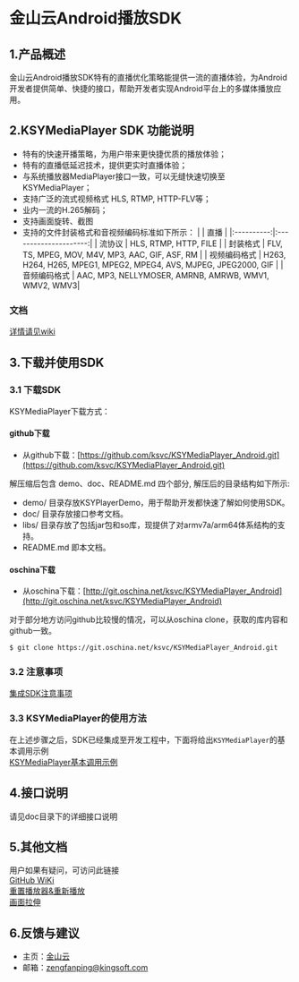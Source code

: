 # 金山云Android播放SDK

## 1.产品概述

金山云Android播放SDK特有的直播优化策略能提供一流的直播体验，为Android开发者提供简单、快捷的接口，帮助开发者实现Android平台上的多媒体播放应用。

## 2.KSYMediaPlayer SDK 功能说明

* 特有的快速开播策略，为用户带来更快捷优质的播放体验；
* 特有的直播低延迟技术，提供更实时直播体验；
* 与系统播放器MediaPlayer接口一致，可以无缝快速切换至KSYMediaPlayer；
* 支持广泛的流式视频格式 HLS, RTMP, HTTP-FLV等；
* 业内一流的H.265解码；
* 支持画面旋转、截图
* 支持的文件封装格式和音视频编码标准如下所示：
|            |          直播         |
|:----------:|:---------------------:|
|   流协议    | HLS, RTMP, HTTP, FILE |
|   封装格式  | FLV, TS, MPEG, MOV, M4V, MP3, AAC, GIF, ASF, RM |
| 视频编码格式 | H263, H264, H265, MPEG1, MPEG2, MPEG4, AVS, MJPEG, JPEG2000, GIF |
| 音频编码格式 | AAC, MP3, NELLYMOSER, AMRNB, AMRWB, WMV1, WMV2, WMV3|
### 文档

[详情请见wiki](https://github.com/ksvc/KSYMediaPlayer_Android/wiki)

## 3.下载并使用SDK

### 3.1 下载SDK
KSYMediaPlayer下载方式：

#### github下载
* 从github下载：[https://github.com/ksvc/KSYMediaPlayer_Android.git](https://github.com/ksvc/KSYMediaPlayer_Android.git)

解压缩后包含 demo、doc、README.md 四个部分, 解压后的目录结构如下所示:
* demo/ 目录存放KSYPlayerDemo，用于帮助开发都快速了解如何使用SDK。
* doc/ 目录存放接口参考文档。
* libs/ 目录存放了包括jar包和so库，现提供了对armv7a/arm64体系结构的支持。
* README.md 即本文档。

#### oschina下载
* 从oschina下载：[http://git.oschina.net/ksvc/KSYMediaPlayer_Android](http://git.oschina.net/ksvc/KSYMediaPlayer_Android)

对于部分地方访问github比较慢的情况，可以从oschina clone，获取的库内容和github一致。

```
$ git clone https://git.oschina.net/ksvc/KSYMediaPlayer_Android.git
```

### 3.2 注意事项
[集成SDK注意事项](https://github.com/ksvc/KSYMediaPlayer_Android/wiki/SDKIntegration)

### 3.3 KSYMediaPlayer的使用方法
在上述步骤之后，SDK已经集成至开发工程中，下面将给出`KSYMediaPlayer`的基本调用示例   
[KSYMediaPlayer基本调用示例](https://github.com/ksvc/KSYMediaPlayer_Android/wiki/KSYMediaPlayerBasicExample)


## 4.接口说明
请见doc目录下的详细接口说明

## 5.其他文档
用户如果有疑问，可访问此链接   
[GitHub WiKi](https://github.com/ksvc/KSYMediaPlayer_Android/wiki)   
[重置播放器&重新播放](https://github.com/ksvc/KSYMediaPlayer_Android/wiki/reconnectAndRestart)   
[画面拉伸](https://github.com/ksvc/KSYMediaPlayer_Android/wiki/scaleVideo)

## 6.反馈与建议
- 主页：[金山云](http://www.ksyun.com/)
- 邮箱：<zengfanping@kingsoft.com>
